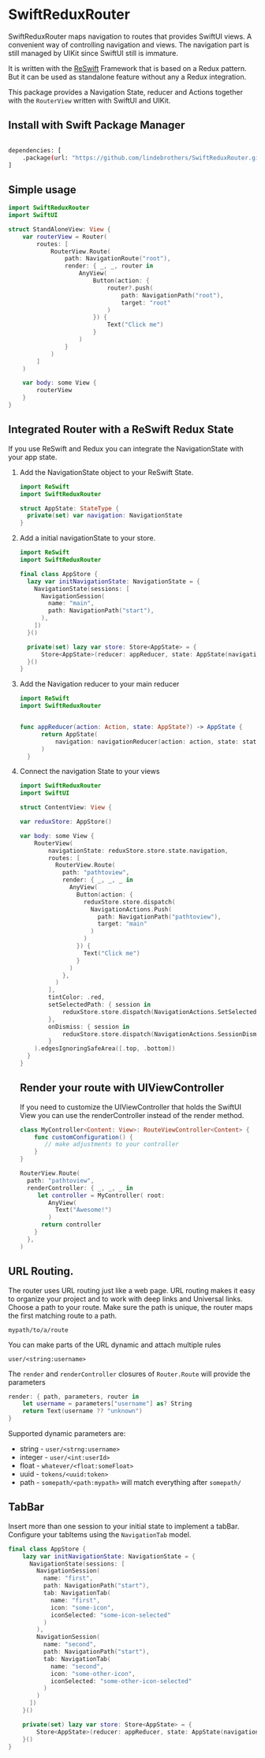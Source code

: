 # SwiftReduxRouter

SwiftReduxRouter maps navigation to routes that provides SwiftUI views. A
convenient way of controlling navigation and views. The navigation part is still
managed by UIKit since SwiftUI still is immature.

It is written with the [ReSwift](https://github.com/ReSwift/ReSwift) Framework
that is based on a Redux pattern. But it can be used as standalone feature
without any a Redux integration.

This package provides a Navigation State, reducer and Actions together with the
`RouterView` written with SwiftUI and UIKit.

## Install with Swift Package Manager

```Bash

dependencies: [
    .package(url: "https://github.com/lindebrothers/SwiftReduxRouter.git", .upToNextMajor(from: "1.0.0"))
]
```

## Simple usage

```Swift
import SwiftReduxRouter
import SwiftUI

struct StandAloneView: View {
    var routerView = Router(
        routes: [
            RouterView.Route(
                path: NavigationRoute("root"),
                render: { _, _, router in
                    AnyView(
                        Button(action: {
                            router?.push(
                                path: NavigationPath("root"),
                                target: "root"
                            )
                        }) {
                            Text("Click me")
                        }
                    )
                }
            )
        ]
    )

    var body: some View {
        routerView
    }
}
```

## Integrated Router with a ReSwift Redux State

If you use ReSwift and Redux you can integrate the NavigationState with your app
state.

1. Add the NavigationState object to your ReSwift State.

   ```Swift
   import ReSwift
   import SwiftReduxRouter

   struct AppState: StateType {
     private(set) var navigation: NavigationState
   }
   ```

1. Add a initial navigationState to your store.

   ```Swift
   import ReSwift
   import SwiftReduxRouter

   final class AppStore {
     lazy var initNavigationState: NavigationState = {
       NavigationState(sessions: [
         NavigationSession(
           name: "main",
           path: NavigationPath("start"),
         ),
       ])
     }()

     private(set) lazy var store: Store<AppState> = {
         Store<AppState>(reducer: appReducer, state: AppState(navigation: initNavigationState), middleware: [])
     }()
   }
   ```

1. Add the Navigation reducer to your main reducer

   ```Swift
   import ReSwift
   import SwiftReduxRouter


   func appReducer(action: Action, state: AppState?) -> AppState {
         return AppState(
             navigation: navigationReducer(action: action, state: state?.navigation)
         )
     }
   ```

1. Connect the navigation State to your views

   ```Swift
   import SwiftReduxRouter
   import SwiftUI

   struct ContentView: View {

   var reduxStore: AppStore()

   var body: some View {
       RouterView(
           navigationState: reduxStore.store.state.navigation,
           routes: [
             RouterView.Route(
               path: "pathtoview",
               render: { _, _, _ in
                 AnyView(
                   Button(action: {
                     reduxStore.store.dispatch(
                       NavigationActions.Push(
                         path: NavigationPath("pathtoview"),
                         target: "main"
                       )
                     )
                   }) {
                     Text("Click me")
                   }
                 )
               },
             )
           ],
           tintColor: .red,
           setSelectedPath: { session in
               reduxStore.store.dispatch(NavigationActions.SetSelectedPath(session: session))
           },
           onDismiss: { session in
               reduxStore.store.dispatch(NavigationActions.SessionDismissed(session: session))
           }
       ).edgesIgnoringSafeArea([.top, .bottom])
     }
   }
   ```

   ## Render your route with UIViewController

   If you need to customize the UIViewController that holds the SwiftUI View you
   can use the renderController instead of the render method.

   ```Swift
   class MyController<Content: View>: RouteViewController<Content> {
       func customConfiguration() {
          // make adjustments to your controller
       }
   }

   RouterView.Route(
     path: "pathtoview",
     renderController: { _, _, _ in
        let controller = MyController( root:
           AnyView(
             Text("Awesome!")
           )
         return controller
       }
     },
   )
   ```

## URL Routing.

The router uses URL routing just like a web page. URL routing makes it easy to
organize your project and to work with deep links and Universal links. Choose a
path to your route. Make sure the path is unique, the router maps the first
matching route to a path.

```
mypath/to/a/route
```

You can make parts of the URL dynamic and attach multiple rules

```
user/<string:username>
```

The `render` and `renderController` closures of `Router.Route` will provide the
parameters

```Swift
render: { path, parameters, router in
    let username = parameters["username"] as? String
    return Text(username ?? "unknown")
}
```

Supported dynamic parameters are:

- string - `user/<strng:username>`
- integer - `user/<int:userId>`
- float - `whatever/<float:someFloat>`
- uuid - `tokens/<uuid:token>`
- path - `somepath/<path:mypath>` will match everything after `somepath/`

## TabBar

Insert more than one session to your initial state to implement a tabBar.
Configure your tabItems using the `NavigationTab` model.

```Swift
final class AppStore {
    lazy var initNavigationState: NavigationState = {
      NavigationState(sessions: [
        NavigationSession(
          name: "first",
          path: NavigationPath("start"),
          tab: NavigationTab(
            name: "first",
            icon: "some-icon",
            iconSelected: "some-icon-selected"
          )
        ),
        NavigationSession(
          name: "second",
          path: NavigationPath("start"),
          tab: NavigationTab(
            name: "second",
            icon: "some-other-icon",
            iconSelected: "some-other-icon-selected"
          )
        )
      ])
    }()

    private(set) lazy var store: Store<AppState> = {
        Store<AppState>(reducer: appReducer, state: AppState(navigation: initNavigationState), middleware: [])
    }()
}
```
